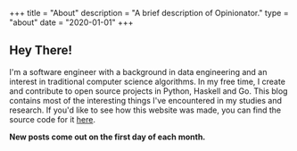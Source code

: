 +++
title = "About"
description = "A brief description of Opinionator."
type = "about"
date = "2020-01-01"
+++

## Hey There!
I'm a software engineer with a background in data engineering and an interest in traditional computer science algorithms. In my free time, I create and contribute to open source projects in Python, Haskell and Go. This blog contains most of the interesting things I've encountered in my studies and research.  If you'd like to see how this website was made, you can find the source code for it [here](https://github.com/Seancarpenter/blog).

**New posts come out on the first day of each month.**
